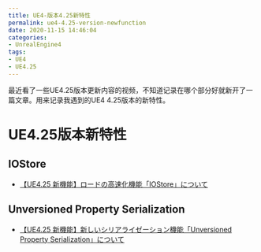 ```yaml
---
title: UE4-版本4.25新特性
permalink: ue4-4.25-version-newfunction
date: 2020-11-15 14:46:04
categories:
- UnrealEngine4
tags:
- UE4
- UE4.25
---
```


最近看了一些UE4.25版本更新内容的视频，不知道记录在哪个部分好就新开了一篇文章。用来记录我遇到的UE4 4.25版本的新特性。

<!--more-->

# UE4.25版本新特性

## IOStore
- [【UE4.25 新機能】ロードの高速化機能「IOStore」について](https://www.youtube.com/watch?v=i31wSiqt-7w)


## Unversioned Property Serialization
- [【UE4.25 新機能】新しいシリアライゼーション機能「Unversioned Property Serialization」について](https://www.youtube.com/watch?v=V5tUNlfiJ5s)


